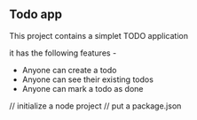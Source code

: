 ## Todo app
This project contains a simplet TODO application

it has the following features -
- Anyone can create a todo
- Anyone can see their existing todos
- Anyone can mark a todo as done

// initialize a node project
// put a package.json

